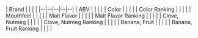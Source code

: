 | Brand | | | |
|--|--|--|--|--|
| ABV | | | |
| Color | | | |
| Color Ranking | | | |
| Mouthfeel | | | |
| Malt Flavor | | | |
| Malt Flavor Ranking | | | |
| Clove, Nutmeg | | | |
| Clove, Nutmeg Ranking | | | |
| Banana, Fruit | | | |
| Banana, Fruit Ranking | | | |

